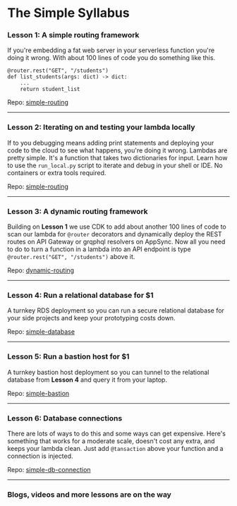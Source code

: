 # The Simple Syllabus
 
### Lesson 1: A simple routing framework
If you're embedding a fat web server in your serverless function you're doing it wrong. With about 100 lines of code you
do something like this.
```
@router.rest("GET", "/students")
def list_students(args: dict) -> dict:
    ...
    return student_list
```

Repo: [simple-routing](https://github.com/SimpleServerless/simple-routing)

---

### Lesson 2: Iterating on and testing your lambda locally
If to you debugging means adding print statements and deploying your code to the cloud to see what happens, you're doing
it wrong. Lambdas are pretty simple. It's a function that takes two dictionaries for input. Learn how to use the 
`run_local.py` script to iterate and debug in your shell or IDE. No containers or extra tools required.

Repo: [simple-routing](https://github.com/SimpleServerless/simple-routing)

---

### Lesson 3: A dynamic routing framework
Building on **Lesson 1** we use CDK to add about another 100 lines of code to scan our lambda for `@router` decorators
and dynamically deploy the REST routes on API Gateway or grqphql resolvers on AppSync. Now all you need to do to
turn a function in a lambda into an API endpoint is type `@router.rest("GET", "/students")` above it.

Repo: [dynamic-routing](https://github.com/SimpleServerless/dynamic-routing)

---

### Lesson 4: Run a relational database for $1
A turnkey RDS deployment so you can run a secure relational database for your side projects and keep your 
prototyping costs down.

Repo: [simple-database](https://github.com/SimpleServerless/simple-database)

---

### Lesson 5: Run a bastion host for $1
A turnkey bastion host deployment so you can tunnel to the relational database from **Lesson 4** and query it from your laptop.

Repo: [simple-bastion](https://github.com/SimpleServerless/simple-bastion)

---

### Lesson 6: Database connections
There are lots of ways to do this and some ways can get expensive. Here's something that works for a moderate scale, doesn't
cost any extra, and keeps your lambda clean. Just add `@tansaction` above your function and a connection is injected.

Repo: [simple-db-connection](https://github.com/SimpleServerless/simple-db-connection)

---

### Blogs, videos and more lessons are on the way

